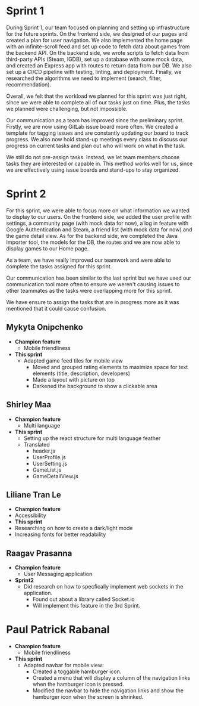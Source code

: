 # Sprint 1

During Sprint 1, our team focused on planning and setting up infrastructure for the future sprints. On the frontend side, we designed of our pages and created a plan for user navigation. We also implemented the home page with an infinite-scroll feed and set up code to fetch data about games from the backend API. On the backend side, we wrote scripts to fetch data from third-party APIs (Steam, IGDB), set up a database with some mock data, and created an Express app with routes to return data from our DB. We also set up a CI/CD pipeline with testing, linting, and deployment. Finally, we researched the algorithms we need to implement (search, filter, recommendation).

Overall, we felt that the workload we planned for this sprint was just right, since we were able to complete all of our tasks just on time. Plus, the tasks we planned were challenging, but not impossible.

Our communication as a team has improved since the preliminary sprint. Firstly, we are now using GitLab issue board more often. We created a template for tagging issues and are constantly updating our board to track progress. We also now hold stand-up meetings every class to discuss our progress on current tasks and plan out who will work on what in the task.

We still do not pre-assign tasks. Instead, we let team members choose tasks they are interested or capable in. This method works well for us, since we are effectively using issue boards and stand-ups to stay organized.

# Sprint 2

For this sprint, we were able to focus more on what information we wanted to display to our users. On the frontend side, we added the user profile with settings, a community page (with mock data for now), a log in feature with Google Authentication and Steam, a friend list (with mock data for now) and the game detail view. As for the backend side, we completed the Java Importer tool, the models for the DB, the routes and we are now able to display games to our Home page.

As a team, we have really improved our teamwork and were able to complete the tasks assigned for this sprint.

Our communication has been similar to the last sprint but we have used our communication tool more often to ensure we weren't causing issues to other teammates as the tasks were overlapping more for this sprint.

We have ensure to assign the tasks that are in progress more as it was mentioned that it could cause confusion.

## Mykyta Onipchenko
- **Champion feature**
  - Mobile friendliness
- **This sprint**
  - Adapted game feed tiles for mobile view
    - Moved and grouped rating elements to maximize space for text elements (title, description, developers)
    - Made a layout with picture on top
    - Darkened the background to show a clickable area

## Shirley Maa
- **Champion feature**
  - Multi language
- **This sprint**
  - Setting up the react structure for multi language feather 
  - Translated
    - header.js
    - UserProfile.js
    - UserSetting.js
    - GameList.js
    - GameDetailView.js 

## Liliane Tran Le
- **Champion feature**
 - Accessibility
- **This sprint**
 - Researching on how to create a dark/light mode
 - Increasing fonts for better readability

## Raagav Prasanna
- **Champion feature**
  - User Messaging application
- **Sprint2**
  - Did research on how to specfically implement web sockets in the application.
    - Found out about a library called Socket.io
    - Will implement this feature in the 3rd Sprint.

# Paul Patrick Rabanal
- **Champion feature**
  - Mobile friendliness
- **This sprint**
  - Adapted navbar for mobile view:
    - Created a toggable hamburger icon.
    - Created a menu that will display a column of the navigation links when the hamburger icon is pressed.
    - Modified the navbar to hide the navigation links and show the hamburger icon when the screen is shrinked.
